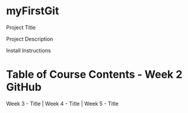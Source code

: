 # myFirstGit
Project Title


Project Description


Install Instructions
# Table of Course Contents - Week 2 GitHub
Week 3 - Title | Week 4 - Title | Week 5 - Title

